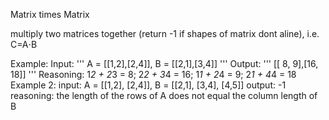 Matrix times Matrix

multiply two matrices together (return -1 if shapes of matrix dont aline), i.e. C=A⋅B

Example:
Input:
'''
A = [[1,2],[2,4]], B = [[2,1],[3,4]]
'''
Output:
'''
[[ 8,  9],[16, 18]]
'''
Reasoning:
1*2 + 2*3 = 8; 2*2 + 3*4 = 16; 1*1 + 2*4 = 9; 2*1 + 4*4 = 18 Example 2: input: A = [[1,2], [2,4]], B = [[2,1], [3,4], [4,5]] output: -1 reasoning: the length of the rows of A does not equal the column length of B

